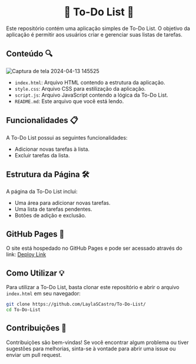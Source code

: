 <h1 align="center">📝 To-Do List 📝</h1>

Este repositório contém uma aplicação simples de To-Do List. O objetivo da aplicação é permitir aos usuários criar e gerenciar suas listas de tarefas.

## Conteúdo 🔍
![Captura de tela 2024-04-13 145525](https://github.com/LaylaSCastro/To-Do-List/assets/150952875/7d43c3aa-0958-41e8-b274-68cf32769aed)
- `index.html`: Arquivo HTML contendo a estrutura da aplicação.
- `style.css`: Arquivo CSS para estilização da aplicação.
- `script.js`: Arquivo JavaScript contendo a lógica da To-Do List.
- `README.md`: Este arquivo que você está lendo.

## Funcionalidades 📋

A To-Do List possui as seguintes funcionalidades:

- Adicionar novas tarefas à lista.
- Excluir tarefas da lista.

## Estrutura da Página 🛠️

A página da To-Do List inclui:

- Uma área para adicionar novas tarefas.
- Uma lista de tarefas pendentes.
- Botões de adição e exclusão.

## GitHub Pages 📄

O site está hospedado no GitHub Pages e pode ser acessado através do link: [Deploy Link](https://laylascastro.github.io/To-Do-List/)

## Como Utilizar 💡

Para utilizar a To-Do List, basta clonar este repositório e abrir o arquivo `index.html` em seu navegador:

```bash
git clone https://github.com/LaylaSCastro/To-Do-List/
cd To-Do-List
```

## Contribuições 🎉

Contribuições são bem-vindas! Se você encontrar algum problema ou tiver sugestões para melhorias, sinta-se à vontade para abrir uma issue ou enviar um pull request.


